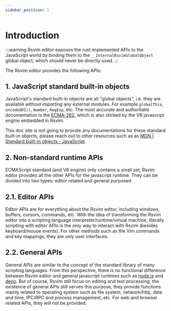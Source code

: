 ```yaml
---
sidebar_position: 1
---
```


# Introduction

:::warning
Rsvim editor exposes the rust implemented APIs to the JavaScript world by binding them to the `__InternalRsvimGlobalObject` global object, which should never be directly used.
:::

The Rsvim editor provides the following APIs:

## 1. JavaScript standard built-in objects

JavaScript's standard built-in objects are all "global objects", i.e. they are available without importing any external modules. For example `globalThis`, `encodeURI()`, `Number`, `RegExp`, etc. The most accurate and authoritatie documentation is the [ECMA-262](https://ecma-international.org/publications-and-standards/standards/ecma-262/), which is also sticked by the V8 javascript engine embedded in Rsvim.

This doc site is not going to provide any documentations for these standard built-in objects, please reach out to other resources such as as [MDN | Standard built-in objects - JavaScript](https://developer.mozilla.org/en-US/docs/Web/JavaScript/Reference/Global_Objects).

## 2. Non-standard runtime APIs

ECMAScript standard (and V8 engine) only contains a small set, Rsvim editor provides all the other APIs for the javascript runtime. They can be divided into two types: editor related and general purposed.

## 2.1. Editor APIs

Editor APIs are for everything about the Rsvim editor, including windows, buffers, cursors, commands, etc. With the idea of transforming the Rsvim editor into a scripting language interpreter/runtime/virtual machine, literally scripting with editor APIs is the only way to interact with Rsvim (besides keyboard/mouse events). For other methods such as the Vim commands and key mappings, they are only user interfaces.

## 2.2. General APIs

General APIs are similar to the concept of the standard library of many scripting languages. From this perspective, there is no functional difference between Rsvim editor and general javascript runtimes such as [node.js](https://nodejs.org/) and [deno](https://deno.com/). But of course, Rsvim still focus on editing and text processing, the existence of general APIs still serves this purpose, they provide functions mainly related to operating system such as file system, network/http, date and time, IPC/RPC and process management, etc. For web and browser related APIs, they will not be provided.

